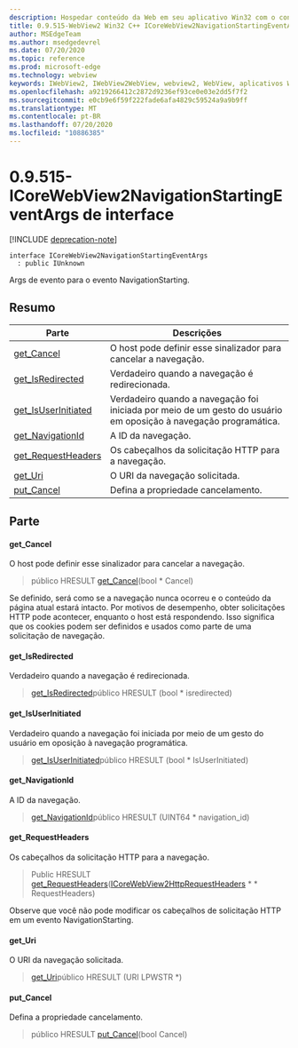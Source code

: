 ```yaml
---
description: Hospedar conteúdo da Web em seu aplicativo Win32 com o controle WebView2 do Microsoft Edge
title: 0.9.515-WebView2 Win32 C++ ICoreWebView2NavigationStartingEventArgs
author: MSEdgeTeam
ms.author: msedgedevrel
ms.date: 07/20/2020
ms.topic: reference
ms.prod: microsoft-edge
ms.technology: webview
keywords: IWebView2, IWebView2WebView, webview2, WebView, aplicativos Win32, Win32, Edge, ICoreWebView2, ICoreWebView2Controller, controle do navegador, HTML Edge
ms.openlocfilehash: a9219266412c2872d9236ef93ce0e03e2dd5f7f2
ms.sourcegitcommit: e0cb9e6f59f222fade6afa4829c59524a9a9b9ff
ms.translationtype: MT
ms.contentlocale: pt-BR
ms.lasthandoff: 07/20/2020
ms.locfileid: "10886385"
---
```

# 0.9.515-ICoreWebView2NavigationStartingEventArgs de interface 

[!INCLUDE [deprecation-note](../../includes/deprecation-note.md)]

```
interface ICoreWebView2NavigationStartingEventArgs
  : public IUnknown
```

Args de evento para o evento NavigationStarting.

## Resumo

 Parte                        | Descrições
--------------------------------|---------------------------------------------
[get_Cancel](#get_cancel) | O host pode definir esse sinalizador para cancelar a navegação.
[get_IsRedirected](#get_isredirected) | Verdadeiro quando a navegação é redirecionada.
[get_IsUserInitiated](#get_isuserinitiated) | Verdadeiro quando a navegação foi iniciada por meio de um gesto do usuário em oposição à navegação programática.
[get_NavigationId](#get_navigationid) | A ID da navegação.
[get_RequestHeaders](#get_requestheaders) | Os cabeçalhos da solicitação HTTP para a navegação.
[get_Uri](#get_uri) | O URI da navegação solicitada.
[put_Cancel](#put_cancel) | Defina a propriedade cancelamento.

## Parte

#### get_Cancel 

O host pode definir esse sinalizador para cancelar a navegação.

> público HRESULT [get_Cancel](#get_cancel)(bool * Cancel)

Se definido, será como se a navegação nunca ocorreu e o conteúdo da página atual estará intacto. Por motivos de desempenho, obter solicitações HTTP pode acontecer, enquanto o host está respondendo. Isso significa que os cookies podem ser definidos e usados como parte de uma solicitação de navegação.

#### get_IsRedirected 

Verdadeiro quando a navegação é redirecionada.

> [get_IsRedirected](#get_isredirected)público HRESULT (bool * isredirected)

#### get_IsUserInitiated 

Verdadeiro quando a navegação foi iniciada por meio de um gesto do usuário em oposição à navegação programática.

> [get_IsUserInitiated](#get_isuserinitiated)público HRESULT (bool * IsUserInitiated)

#### get_NavigationId 

A ID da navegação.

> [get_NavigationId](#get_navigationid)público HRESULT (UINT64 * navigation_id)

#### get_RequestHeaders 

Os cabeçalhos da solicitação HTTP para a navegação.

> Public HRESULT [get_RequestHeaders](#get_requestheaders)([ICoreWebView2HttpRequestHeaders](icorewebview2httprequestheaders.md) * * RequestHeaders)

Observe que você não pode modificar os cabeçalhos de solicitação HTTP em um evento NavigationStarting.

#### get_Uri 

O URI da navegação solicitada.

> [get_Uri](#get_uri)público HRESULT (URI LPWSTR *)

#### put_Cancel 

Defina a propriedade cancelamento.

> público HRESULT [put_Cancel](#put_cancel)(bool Cancel)

